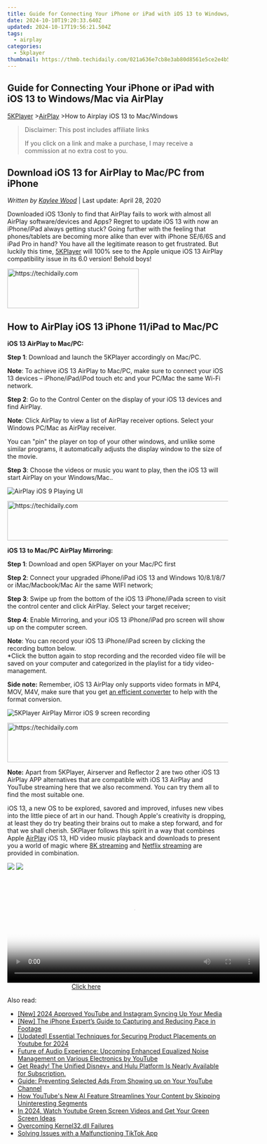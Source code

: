 ```yaml
---
title: Guide for Connecting Your iPhone or iPad with iOS 13 to Windows/Mac via AirPlay
date: 2024-10-10T19:20:33.640Z
updated: 2024-10-17T19:56:21.504Z
tags:
  - airplay
categories:
  - 5kplayer
thumbnail: https://thmb.techidaily.com/021a636e7cb8e3ab80d8561e5ce2e4b597fd93ffb1b210b719494f43e8dc1394.jpg
---
```


## Guide for Connecting Your iPhone or iPad with iOS 13 to Windows/Mac via AirPlay

[5KPlayer](https://tools.techidaily.com/5kplayer/products/) \>[AirPlay](https://tools.techidaily.com/5kplayer/airplay/) \>How to Airplay iOS 13 to Mac/Windows 

>  Disclaimer: This post includes affiliate links
>
>  If you click on a link and make a purchase, I may receive a commission at no extra cost to you.
>

## Download iOS 13 for AirPlay to Mac/PC from iPhone

 _Written by [Kaylee Wood](https://www.quora.com/profile/Amanda-Hu-21)_ | Last update: April 28, 2020

Downloaded iOS 13only to find that AirPlay fails to work with almost all AirPlay software/devices and Apps? Regret to update iOS 13 with now an iPhone/iPad always getting stuck? Going further with the feeling that phones/tablets are becoming more alike than ever with iPhone SE/6/6S and iPad Pro in hand? You have all the legitimate reason to get frustrated. But luckily this time, [5KPlayer](https://tools.techidaily.com/5kplayer/products/) will 100% see to the Apple unique iOS 13 AirPlay compatibility issue in its 6.0 version! Behold boys!

<!-- affiliate ads begin -->
<a href="https://laganoo.pxf.io/c/5597632/1657396/16446" target="_top" id="1657396">
  <img src="//a.impactradius-go.com/display-ad/16446-1657396" border="0" alt="https://techidaily.com" width="300" height="90"/>
</a>
<img height="0" width="0" src="https://laganoo.pxf.io/i/5597632/1657396/16446" style="position:absolute;visibility:hidden;" border="0" />
<!-- affiliate ads end -->

## How to AirPlay iOS 13 iPhone 11/iPad to Mac/PC

**iOS 13 AirPlay to Mac/PC:** 

**Step 1**: Download and launch the 5KPlayer accordingly on Mac/PC.

**Note**: To achieve iOS 13 AirPlay to Mac/PC, make sure to connect your iOS 13 devices – iPhone/iPad/iPod touch etc and your PC/Mac the same Wi-Fi network.

**Step 2**: Go to the Control Center on the display of your iOS 13 devices and find AirPlay.

**Note**: Click AirPlay to view a list of AirPlay receiver options. Select your Windows PC/Mac as AirPlay receiver.

You can "pin" the player on top of your other windows, and unlike some similar programs, it automatically adjusts the display window to the size of the movie.

**Step 3**: Choose the videos or music you want to play, then the iOS 13 will start AirPlay on your Windows/Mac..

![AirPlay iOS 9 Playing UI](https://www.5kplayer.com/airplay/img/5k-airplay-win10-mac-zjy.jpg) 

<!-- affiliate ads begin -->
<a href="https://aligracehair.sjv.io/c/5597632/1918719/19272" target="_top" id="1918719">
  <img src="//a.impactradius-go.com/display-ad/19272-1918719" border="0" alt="https://techidaily.com" width="728" height="90"/>
</a>
<img height="0" width="0" src="https://aligracehair.sjv.io/i/5597632/1918719/19272" style="position:absolute;visibility:hidden;" border="0" />
<!-- affiliate ads end -->

**iOS 13 to Mac/PC AirPlay Mirroring:**

**Step 1**: Download and open 5KPlayer on your Mac/PC first

**Step 2**: Connect your upgraded iPhone/iPad iOS 13 and Windows 10/8.1/8/7 or iMac/Macbook/Mac Air the same WIFI network;

**Step 3**: Swipe up from the bottom of the iOS 13 iPhone/iPada screen to visit the control center and click AirPlay. Select your target receiver;

**Step 4**: Enable Mirroring, and your iOS 13 iPhone/iPad pro screen will show up on the computer screen.

**Note**: You can record your iOS 13 iPhone/iPad screen by clicking the recording button below.  
 \*Click the button again to stop recording and the recorded video file will be saved on your computer and categorized in the playlist for a tidy video-management.

**Side note:** Remember, iOS 13 AirPlay only supports video formats in MP4, MOV, M4V, make sure that you get [an efficient converter](https://tools.techidaily.com/5kplayer/products/) to help with the format conversion.

![5KPlayer AirPlay Mirror iOS 9 screen recording](https://www.5kplayer.com/airplay/../video-music-player/img/5kp-wmc-alternative-zjy-recording.jpg) 

<!-- affiliate ads begin -->
<a href="https://imp.i357552.net/c/5597632/1030129/11832" target="_top" id="1030129">
  <img src="//a.impactradius-go.com/display-ad/11832-1030129" border="0" alt="https://techidaily.com" width="720" height="90"/>
</a>
<img height="0" width="0" src="https://imp.i357552.net/i/5597632/1030129/11832" style="position:absolute;visibility:hidden;" border="0" />
<!-- affiliate ads end -->

**Note:** Apart from 5KPlayer, Airserver and Reflector 2 are two other iOS 13 AirPlay APP alternatives that are compatible with iOS 13 AirPlay and YouTube streaming here that we also recommend. You can try them all to find the most suitable one.

iOS 13, a new OS to be explored, savored and improved, infuses new vibes into the little piece of art in our hand. Though Apple's creativity is dropping, at least they do try beating their brains out to make a step forward, and for that we shall cherish. 5KPlayer follows this spirit in a way that combines Apple [AirPlay](https://tools.techidaily.com/5kplayer/airplay/) iOS 13, HD video music playback and downloads to present you a world of magic where [8K streaming](https://tools.techidaily.com/5kplayer/airplay/) and [Netflix streaming](https://tools.techidaily.com/5kplayer/airplay/) are provided in combination. 

[![](https://www.5kplayer.com/airplay/../button/freedownwhitewin.png)](https://tools.techidaily.com/5kplayer/products/) [![](https://www.5kplayer.com/airplay/../button/freedownbackmac.png)](https://tools.techidaily.com/5kplayer/products/)

<!-- affiliate ads begin -->
<span id="1982596">
					<video width="576" height="240" style="cursor:pointer"
           poster="//a.impactradius-go.com/display-clicktoplayimage/1982596.png"
           onclick="if(!this.playClicked){this.play();this.setAttribute('controls',true);this.playClicked=true;}">
	   <source src="//a.impactradius-go.com/display-ad/22993-1982596">
	   <img src="//a.impactradius-go.com/display-clicktoplayimage/1982596.png" style="border: none; height: 100%; width: 100%; object-fit: contain">
	</video>
	<div style="width:360px;text-align:center"><a href="javascript:window.open(decodeURIComponent('https%3A%2F%2Fhomestyler.sjv.io%2Fc%2F5597632%2F1982596%2F22993'), '_blank');void(0);">Click here</a></div>
</span>
<img height="0" width="0" src="https://imp.pxf.io/i/5597632/1982596/22993" style="position:absolute;visibility:hidden;" border="0" />
<!-- affiliate ads end -->

<ins class="adsbygoogle"
     style="display:block"
     data-ad-format="autorelaxed"
     data-ad-client="ca-pub-7571918770474297"
     data-ad-slot="1223367746"></ins>

<ins class="adsbygoogle"
     style="display:block"
     data-ad-client="ca-pub-7571918770474297"
     data-ad-slot="8358498916"
     data-ad-format="auto"
     data-full-width-responsive="true"></ins>

<span class="atpl-alsoreadstyle">Also read:</span>
<div><ul>
<li><a href="https://youtube-sure.techidaily.com/024-approved-youtube-and-instagram-syncing-up-your-media/"><u>[New] 2024 Approved YouTube and Instagram Syncing Up Your Media</u></a></li>
<li><a href="https://some-guidance.techidaily.com/new-the-iphone-experts-guide-to-capturing-and-reducing-pace-in-footage/"><u>[New] The iPhone Expert’s Guide to Capturing and Reducing Pace in Footage</u></a></li>
<li><a href="https://fox-glue.techidaily.com/updated-essential-techniques-for-securing-product-placements-on-youtube-for-2024/"><u>[Updated] Essential Techniques for Securing Product Placements on Youtube for 2024</u></a></li>
<li><a href="https://media-tips.techidaily.com/future-of-audio-experience-upcoming-enhanced-equalized-noise-management-on-various-electronics-by-youtube/"><u>Future of Audio Experience: Upcoming Enhanced Equalized Noise Management on Various Electronics by YouTube</u></a></li>
<li><a href="https://media-tips.techidaily.com/get-ready-the-unified-disneyplus-and-hulu-platform-is-nearly-available-for-subscription/"><u>Get Ready! The Unified Disney+ and Hulu Platform Is Nearly Available for Subscription.</u></a></li>
<li><a href="https://media-tips.techidaily.com/guide-preventing-selected-ads-from-showing-up-on-your-youtube-channel/"><u>Guide: Preventing Selected Ads From Showing up on Your YouTube Channel</u></a></li>
<li><a href="https://media-tips.techidaily.com/how-youtubes-new-ai-feature-streamlines-your-content-by-skipping-uninteresting-segments/"><u>How YouTube's New AI Feature Streamlines Your Content by Skipping Uninteresting Segments</u></a></li>
<li><a href="https://youtube-webster.techidaily.com/24-watch-youtube-green-screen-videos-and-get-your-green-screen-ideas/"><u>In 2024, Watch Youtube Green Screen Videos and Get Your Green Screen Ideas</u></a></li>
<li><a href="https://common-error.techidaily.com/overcoming-kernel32dll-failures/"><u>Overcoming Kernel32.dll Failures</u></a></li>
<li><a href="https://technical-tips.techidaily.com/solving-issues-with-a-malfunctioning-tiktok-app/"><u>Solving Issues with a Malfunctioning TikTok App</u></a></li>
</ul></div>


